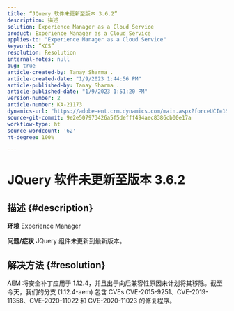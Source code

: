 ```yaml
---
title: “JQuery 软件未更新至版本 3.6.2”
description: 描述
solution: Experience Manager as a Cloud Service
product: Experience Manager as a Cloud Service
applies-to: "Experience Manager as a Cloud Service"
keywords: “KCS”
resolution: Resolution
internal-notes: null
bug: true
article-created-by: Tanay Sharma .
article-created-date: "1/9/2023 1:44:56 PM"
article-published-by: Tanay Sharma .
article-published-date: "1/9/2023 1:51:20 PM"
version-number: 2
article-number: KA-21173
dynamics-url: "https://adobe-ent.crm.dynamics.com/main.aspx?forceUCI=1&pagetype=entityrecord&etn=knowledgearticle&id=e9b6b7c7-2390-ed11-aad1-6045bd006793"
source-git-commit: 9e2e507973426a5f5defff494aec8386cb00e17a
workflow-type: ht
source-wordcount: '62'
ht-degree: 100%

---
```


# JQuery 软件未更新至版本 3.6.2

## 描述 {#description}

<b>环境</b>
Experience Manager


<b>问题/症状</b>
JQuery 组件未更新到最新版本。


## 解决方法 {#resolution}


AEM 将安全补丁应用于 1.12.4，并且出于向后兼容性原因未计划将其移除。截至今天，我们的分支 (1.12.4-aem) 包含 CVEs CVE-2015-9251、CVE-2019-11358、CVE-2020-11022 和 CVE-2020-11023 的修复程序。
